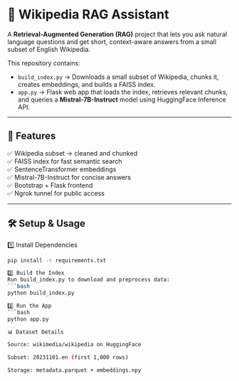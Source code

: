 # 📖 Wikipedia RAG Assistant

A **Retrieval-Augmented Generation (RAG)** project that lets you ask natural language questions and get short, context-aware answers from a small subset of English Wikipedia.

This repository contains:
- `build_index.py` → Downloads a small subset of Wikipedia, chunks it, creates embeddings, and builds a FAISS index.
- `app.py` → Flask web app that loads the index, retrieves relevant chunks, and queries a **Mistral-7B-Instruct** model using HuggingFace Inference API.

---

## 🚀 Features
✅ Wikipedia subset → cleaned and chunked  
✅ FAISS index for fast semantic search  
✅ SentenceTransformer embeddings  
✅ Mistral-7B-Instruct for concise answers  
✅ Bootstrap + Flask frontend  
✅ Ngrok tunnel for public access  

---

## 🛠️ Setup & Usage

1️⃣ Install Dependencies
```bash
pip install -r requirements.txt

2️⃣ Build the Index
Run build_index.py to download and preprocess data:
```bash
python build_index.py

3️⃣ Run the App
```bash
python app.py

📊 Dataset Details

Source: wikimedia/wikipedia on HuggingFace

Subset: 20231101.en (first 1,000 rows)

Storage: metadata.parquet + embeddings.npy

